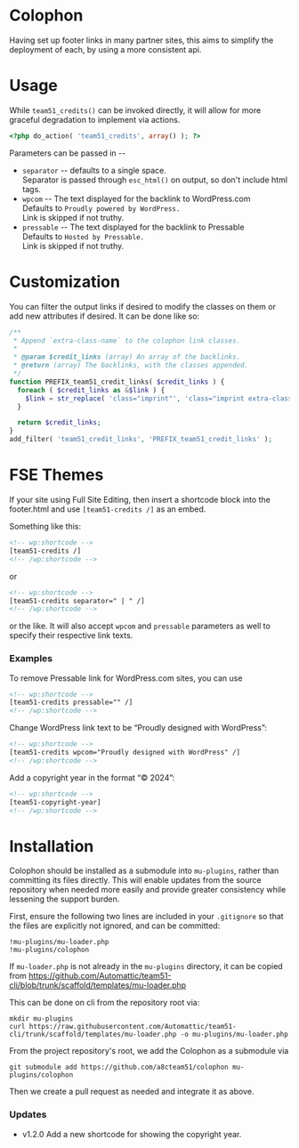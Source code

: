 Colophon
========

Having set up footer links in many partner sites, this aims to
simplify the deployment of each, by using a more consistent api.

Usage
=====

While `team51_credits()` can be invoked directly, it will allow
for more graceful degradation to implement via actions.

```php
<?php do_action( 'team51_credits', array() ); ?>
```

Parameters can be passed in --

* `separator` -- defaults to a single space.  
  Separator is passed through `esc_html()` on output, so don't include html tags.
* `wpcom` -- The text displayed for the backlink to WordPress.com  
  Defaults to `Proudly powered by WordPress.`  
  Link is skipped if not truthy.
* `pressable` -- The text displayed for the backlink to Pressable  
  Defaults to `Hosted by Pressable.`  
  Link is skipped if not truthy.

Customization
=============

You can filter the output links if desired to modify the classes on them or add new attributes if desired.  It can be done like so:

```php
/**
 * Append `extra-class-name` to the colophon link classes.
 * 
 * @param $credit_links (array) An array of the backlinks.
 * @return (array) The backlinks, with the classes appended.
 */
function PREFIX_team51_credit_links( $credit_links ) {
  foreach ( $credit_links as &$link ) {
    $link = str_replace( 'class="imprint"', 'class="imprint extra-class-name" ', $link );
  }

  return $credit_links;
}
add_filter( 'team51_credit_links', 'PREFIX_team51_credit_links' );
```

FSE Themes
==========

If your site using Full Site Editing, then insert a shortcode
block into the footer.html and use `[team51-credits /]` as an embed.

Something like this:

```html
<!-- wp:shortcode -->
[team51-credits /]
<!-- /wp:shortcode -->
```

or

```html
<!-- wp:shortcode -->
[team51-credits separator=" | " /]
<!-- /wp:shortcode -->
```

or the like.  It will also accept `wpcom` and `pressable` parameters
as well to specify their respective link texts.



### Examples

To remove Pressable link for WordPress.com sites, you can use

```html
<!-- wp:shortcode -->
[team51-credits pressable="" /]
<!-- /wp:shortcode -->
```

Change WordPress link text to be “Proudly designed with WordPress”:

```html
<!-- wp:shortcode -->
[team51-credits wpcom="Proudly designed with WordPress" /]
<!-- /wp:shortcode -->
```

Add a copyright year in the format “© 2024”:

```html
<!-- wp:shortcode -->
[team51-copyright-year]
<!-- /wp:shortcode -->
```



Installation
============

Colophon should be installed as a submodule into `mu-plugins`, rather than committing its files directly.  This will enable updates from the source repository when needed more easily and provide greater consistency while lessening the support burden.

First, ensure the following two lines are included in your `.gitignore` so that the files are explicitly not ignored, and can be committed:

```
!mu-plugins/mu-loader.php
!mu-plugins/colophon
```

If `mu-loader.php` is not already in the `mu-plugins` directory, it can be copied from https://github.com/Automattic/team51-cli/blob/trunk/scaffold/templates/mu-loader.php

This can be done on cli from the repository root via:

```
mkdir mu-plugins
curl https://raw.githubusercontent.com/Automattic/team51-cli/trunk/scaffold/templates/mu-loader.php -o mu-plugins/mu-loader.php
```

From the project repository's root, we add the Colophon as a submodule via

```
git submodule add https://github.com/a8cteam51/colophon mu-plugins/colophon
```

Then we create a pull request as needed and integrate it as above.


### Updates

* v1.2.0 Add a new shortcode for showing the copyright year.
